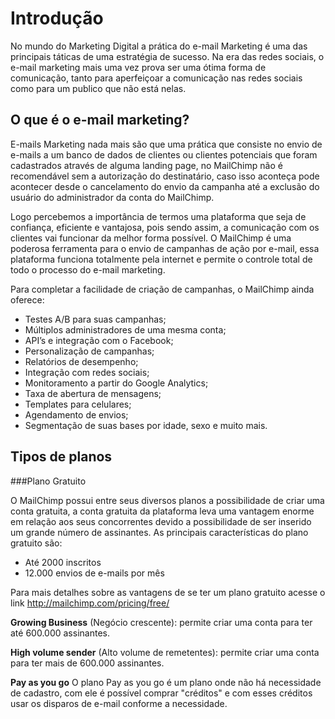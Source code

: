 # Introdução

No mundo do Marketing Digital a prática do e-mail Marketing é uma das principais táticas de uma estratégia de sucesso.
Na era das redes sociais, o e-mail marketing mais uma vez prova ser uma ótima forma de comunicação, tanto para aperfeiçoar a comunicação nas redes sociais como para um publico que não está nelas.


## O que é o e-mail marketing?


E-mails Marketing nada mais são que uma prática que consiste no envio de e-mails a um banco de dados de clientes ou clientes potenciais que foram cadastrados através de alguma landing page, no MailChimp não é recomendável sem a autorização do destinatário, caso isso aconteça pode acontecer desde o cancelamento do envio da campanha até a exclusão do usuário do administrador da conta do MailChimp.

Logo percebemos a importância de termos uma plataforma que seja de confiança, eficiente e vantajosa, pois sendo assim, a comunicação com os clientes vai funcionar da melhor forma possível.
O MailChimp é uma poderosa ferramenta para o envio de campanhas de ação por e-mail, essa plataforma funciona totalmente pela internet e permite o controle total de todo o processo do e-mail marketing.

Para completar a facilidade de criação de campanhas, o MailChimp ainda oferece:

* Testes A/B para suas campanhas;
* Múltiplos administradores de uma mesma conta;
* API’s e integração com o Facebook;
* Personalização de campanhas;
* Relatórios de desempenho;
* Integração com redes sociais;
* Monitoramento a partir do Google Analytics;
* Taxa de abertura de mensagens;
* Templates para celulares;
* Agendamento de envios;
* Segmentação de suas bases por idade, sexo e muito mais.

## Tipos de planos
###Plano Gratuito

O MailChimp possui entre seus diversos planos a possibilidade de criar uma conta gratuita, a conta gratuita da plataforma leva uma vantagem enorme em relação aos seus concorrentes devido a possibilidade de ser inserido um grande número de assinantes.
As principais características do plano gratuito são:

* Até 2000 inscritos
* 12.000 envios de e-mails por mês

Para mais detalhes sobre as vantagens de se ter um plano gratuito acesse o link http://mailchimp.com/pricing/free/

**Growing Business** (Negócio crescente): permite criar uma conta para ter até 600.000 assinantes.

**High volume sender** (Alto volume de remetentes): permite criar uma conta para ter mais de 600.000 assinantes.

**Pay as you go** O plano Pay as you go é um plano onde não há necessidade de cadastro, com ele é possível comprar "créditos" e com esses créditos usar os disparos de e-mail conforme a necessidade.
